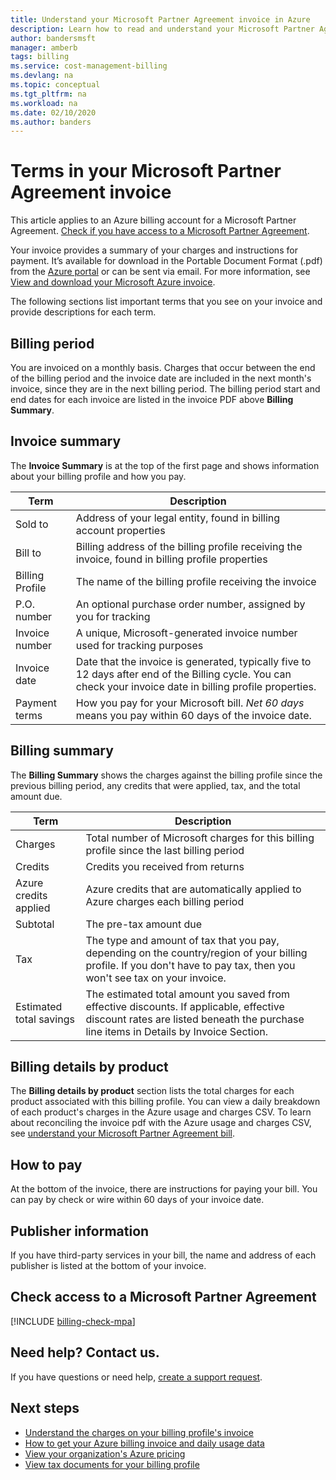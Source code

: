 ```yaml
---
title: Understand your Microsoft Partner Agreement invoice in Azure
description: Learn how to read and understand your Microsoft Partner Agreement bill in Azure
author: bandersmsft
manager: amberb
tags: billing
ms.service: cost-management-billing
ms.devlang: na
ms.topic: conceptual
ms.tgt_pltfrm: na
ms.workload: na
ms.date: 02/10/2020
ms.author: banders
---
```


# Terms in your Microsoft Partner Agreement invoice

This article applies to an Azure billing account for a Microsoft Partner Agreement. [Check if you have access to a Microsoft Partner Agreement](#check-access-to-a-microsoft-partner-agreement).

Your invoice provides a summary of your charges and instructions for payment. It’s available for download in the Portable Document Format (.pdf) from the [Azure portal](https://portal.azure.com/) or can be sent via email. For more information, see [View and download your Microsoft Azure invoice](download-azure-invoice.md).

The following sections list important terms that you see on your invoice and provide descriptions for each term.

## Billing period

You are invoiced on a monthly basis. Charges that occur between the end of the billing period and the invoice date are included in the next month's invoice, since they are in the next billing period. The billing period start and end dates for each invoice are listed in the invoice PDF above **Billing Summary**.

## Invoice summary

The **Invoice Summary** is at the top of the first page and shows information about your billing profile and how you pay.

<!-- add screenshot -->

| Term | Description |
| --- | --- |
| Sold to |Address of your legal entity, found in billing account properties|
| Bill to |Billing address of the billing profile receiving the invoice, found in billing profile properties|
| Billing Profile |The name of the billing profile receiving the invoice |
| P.O. number |An optional purchase order number, assigned by you for tracking |
| Invoice number |A unique, Microsoft-generated invoice number used for tracking purposes |
| Invoice date |Date that the invoice is generated, typically five to 12 days after end of the Billing cycle. You can check your invoice date in billing profile properties.|
| Payment terms |How you pay for your Microsoft bill. *Net 60 days* means you pay within 60 days of the invoice date. |

## Billing summary

The **Billing Summary**  shows the charges against the billing profile since the previous billing period, any credits that were applied, tax, and the total amount due.

<!-- add screenshot -->

| Term | Description |
| --- | --- |
| Charges|Total number of Microsoft charges for this billing profile since the last billing period |
| Credits |Credits you received from returns |
| Azure credits applied | Azure credits that are automatically applied to Azure charges each billing period |
| Subtotal |The pre-tax amount due |
| Tax |The type and amount of tax that you pay, depending on the country/region of your billing profile. If you don't have to pay tax, then you won't see tax on your invoice. |
| Estimated total savings |The estimated total amount you saved from effective discounts. If applicable, effective discount rates are listed beneath the purchase line items in Details by Invoice Section. |


## Billing details by product

The **Billing details by product** section lists the total charges for each product associated with this billing profile. You can view a daily breakdown of each product's charges in the Azure usage and charges CSV. To learn about reconciling the invoice pdf with the Azure usage and charges CSV, see [understand your Microsoft Partner Agreement bill](review-partner-agreement-bill.md).

## How to pay

At the bottom of the invoice, there are instructions for paying your bill. You can pay by check or wire within 60 days of your invoice date.

## Publisher information

If you have third-party services in your bill, the name and address of each publisher is listed at the bottom of your invoice.

## Check access to a Microsoft Partner Agreement
[!INCLUDE [billing-check-mpa](../../../includes/billing-check-mpa.md)]

## Need help? Contact us.

If you have questions or need help, [create a support request](https://go.microsoft.com/fwlink/?linkid=2083458).

## Next steps

- [Understand the charges on your billing profile's invoice](review-customer-agreement-bill.md)
- [How to get your Azure billing invoice and daily usage data](../manage/download-azure-invoice-daily-usage-date.md)
- [View your organization's Azure pricing](../manage/ea-pricing.md)
- [View tax documents for your billing profile](mca-download-tax-document.md)
